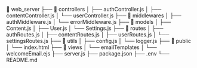 📂 web_server
├── 📂 controllers
│   ├── authController.js
│   ├── contentController.js
│   └── userController.js
├── 📂 middlewares
│   ├── authMiddleware.js
│   └── errorMiddleware.js
├── 📂 models
│   ├── Content.js
│   ├── User.js
│   └── Settings.js
├── 📂 routes
│   ├── authRoutes.js
│   ├── contentRoutes.js
│   ├── userRoutes.js
│   └── settingsRoutes.js
├── 📂 utils
│   ├── config.js
│   └── logger.js
├── 📂 public
│   └── index.html
├── 📂 views
│   └── emailTemplates
│       └── welcomeEmail.ejs
├── server.js
├── package.json
├── .env
└── README.md
